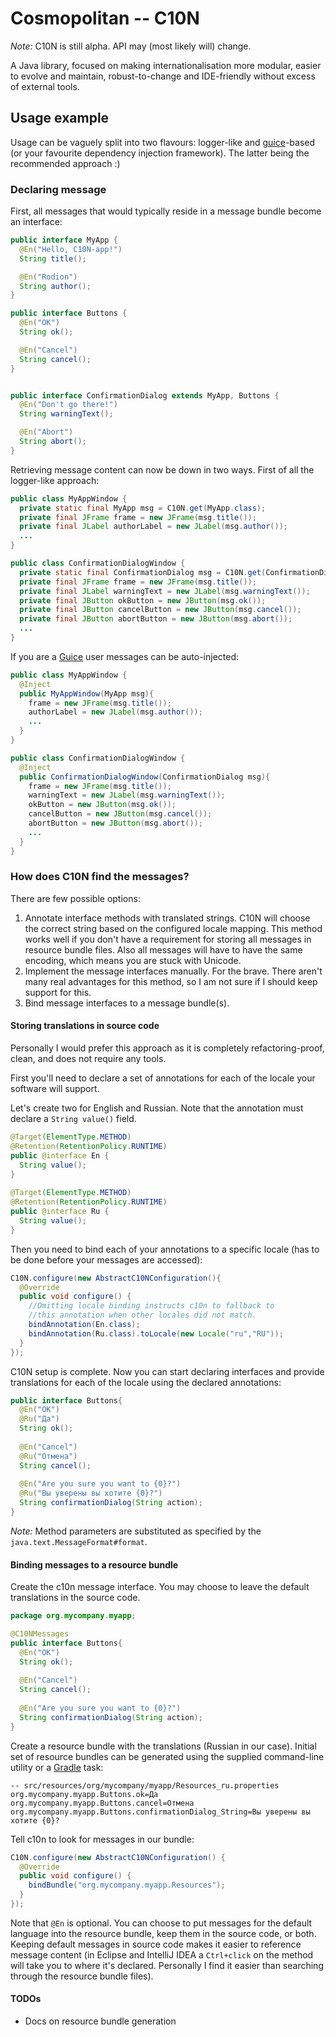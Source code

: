 Cosmopolitan -- C10N
====================

*Note:* C10N is still alpha. API may (most likely will) change.

A Java library, focused on making internationalisation more modular, easier
to evolve and maintain, robust-to-change and IDE-friendly without excess of
external tools.

Usage example
-------------

Usage can be vaguely split into two flavours: logger-like and [guice][guice]-based (or your favourite dependency injection framework). The latter being the recommended approach :)

### Declaring message

First, all messages that would typically reside in a message bundle become an interface:

```java
public interface MyApp {
  @En("Hello, C10N-app!")
  String title();

  @En("Rodion")
  String author();
}

public interface Buttons {
  @En("OK")
  String ok();

  @En("Cancel")
  String cancel();
}


public interface ConfirmationDialog extends MyApp, Buttons {
  @En("Don't go there!")
  String warningText();

  @En("Abort")
  String abort();
}
```

Retrieving message content can now be down in two ways. First of all the logger-like approach:

```java
public class MyAppWindow {
  private static final MyApp msg = C10N.get(MyApp.class);
  private final JFrame frame = new JFrame(msg.title());
  private final JLabel authorLabel = new JLabel(msg.author());
  ...
}

public class ConfirmationDialogWindow {
  private static final ConfirmationDialog msg = C10N.get(ConfirmationDialog.class);
  private final JFrame frame = new JFrame(msg.title());
  private final JLabel warningText = new JLabel(msg.warningText());
  private final JButton okButton = new JButton(msg.ok());
  private final JButton cancelButton = new JButton(msg.cancel());
  private final JButton abortButton = new JButton(msg.abort());
  ...
}
```

If you are a [Guice][guice] user messages can be auto-injected:

```java
public class MyAppWindow {
  @Inject
  public MyAppWindow(MyApp msg){
    frame = new JFrame(msg.title());
    authorLabel = new JLabel(msg.author());
    ...
  }
}

public class ConfirmationDialogWindow {
  @Inject
  public ConfirmationDialogWindow(ConfirmationDialog msg){
    frame = new JFrame(msg.title());
    warningText = new JLabel(msg.warningText());
    okButton = new JButton(msg.ok());
    cancelButton = new JButton(msg.cancel());
    abortButton = new JButton(msg.abort());
    ...
  }
}
```

### How does C10N find the messages?

There are few possible options:

1. Annotate interface methods with translated strings. C10N will
   choose the correct string based on the configured locale mapping.
   This method works well if you don't have a requirement for storing
   all messages in resource bundle files. Also all messages will have
   to have the same encoding, which means you are stuck with Unicode.
2. Implement the message interfaces manually. For the brave.
   There aren't many real advantages for this method, so I am not
   sure if I should keep support for this.
3. Bind message interfaces to a message bundle(s).

#### Storing translations in source code

Personally I would prefer this approach as it is completely
refactoring-proof, clean, and does not require any tools.

First you'll need to declare a set of annotations for each of the
locale your software will support. 

Let's create two for English and Russian. Note that the annotation
must declare a `String value()` field.

```java
@Target(ElementType.METHOD)
@Retention(RetentionPolicy.RUNTIME)
public @interface En {
  String value();
}
	
@Target(ElementType.METHOD)
@Retention(RetentionPolicy.RUNTIME)
public @interface Ru {
  String value();
}
```

Then you need to bind each of your annotations to a specific locale
(has to be done before your messages are accessed):

```java
C10N.configure(new AbstractC10NConfiguration(){
  @Override
  public void configure() {
    //Omitting locale binding instructs c10n to fallback to
    //this annotation when other locales did not match.
    bindAnnotation(En.class);
    bindAnnotation(Ru.class).toLocale(new Locale("ru","RU"));
  }
});
```

C10N setup is complete. Now you can start declaring interfaces and 
provide translations for each of the locale using the declared annotations:

```java
public interface Buttons{
  @En("OK")
  @Ru("Да")
  String ok();
  
  @En("Cancel")
  @Ru("Отмена")
  String cancel();
  
  @En("Are you sure you want to {0}?")
  @Ru("Вы уверены вы хотите {0}?")
  String confirmationDialog(String action);
}
```

*Note:* Method parameters are substituted as specified by the `java.text.MessageFormat#format`.

#### Binding messages to a resource bundle

Create the c10n message interface. You may choose to leave the default translations
in the source code.

```java
package org.mycompany.myapp;

@C10NMessages
public interface Buttons{
  @En("OK")
  String ok();
  
  @En("Cancel")
  String cancel();
  
  @En("Are you sure you want to {0}?")
  String confirmationDialog(String action);
}
```

Create a resource bundle with the translations (Russian in our case). 
Initial set of resource bundles can be generated using the supplied
command-line utility or a [Gradle][gradle] task:

```
-- src/resources/org/mycompany/myapp/Resources_ru.properties
org.mycompany.myapp.Buttons.ok=Да
org.mycompany.myapp.Buttons.cancel=Отмена
org.mycompany.myapp.Buttons.confirmationDialog_String=Вы уверены вы хотите {0}?
```

Tell c10n to look for messages in our bundle:

```java
C10N.configure(new AbstractC10NConfiguration() {
  @Override
  public void configure() {
    bindBundle("org.mycompany.myapp.Resources");
  }
});
```

Note that `@En` is optional. You can choose to put messages
for the default language into the resource bundle, keep them in
the source code, or both. Keeping default messages in source
code makes it easier to reference message content (in Eclipse
and IntelliJ IDEA a `Ctrl+click` on the method will take you
to where it's declared. Personally I find it easier than 
searching through the resource bundle files).

#### TODOs
* Docs on resource bundle generation

  [guice]: http://code.google.com/p/google-guice/  "Google Guice"
  [gradle]: http://www.gradle.org/                 "Gradle build tool"